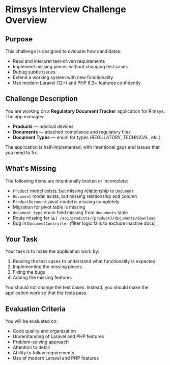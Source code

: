 # Rimsys Interview Challenge Overview

## Purpose

This challenge is designed to evaluate how candidates:

* Read and interpret test-driven requirements
* Implement missing pieces without changing test cases
* Debug subtle issues
* Extend a working system with new functionality
* Use modern Laravel (12+) and PHP 8.3+ features confidently

## Challenge Description

You are working on a **Regulatory Document Tracker** application for Rimsys. The app manages:

* **Products** — medical devices
* **Documents** — attached compliance and regulatory files
* **Document Types** — enum for types (REGULATORY, TECHNICAL, etc.)

The application is half-implemented, with intentional gaps and issues that you need to fix.

## What's Missing

The following items are intentionally broken or incomplete:

* `Product` model exists, but missing relationship to `Document`
* `Document` model exists, but missing relationship and column
* `ProductDocument` pivot model is missing completely
* Migration for pivot table is missing
* `document_type` enum field missing from `documents` table
* Route missing for `GET /api/products/{product}/documents/download`
* Bug in `DocumentController` (filter logic fails to exclude inactive docs)

## Your Task

Your task is to make the application work by:

1. Reading the test cases to understand what functionality is expected
2. Implementing the missing pieces
3. Fixing the bugs
4. Adding the missing features

You should not change the test cases. Instead, you should make the application work so that the tests pass.

## Evaluation Criteria

You will be evaluated on:

* Code quality and organization
* Understanding of Laravel and PHP features
* Problem-solving approach
* Attention to detail
* Ability to follow requirements
* Use of modern Laravel and PHP features
